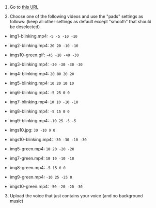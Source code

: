 
1) Go to [this URL](https://replicate.com/devxpy/cog-wav2lip)

2) Choose one of the following videos and  use the "pads" settings as follows:
(keep all other settings as default except "smooth" that should be deselected)

+ img1-blinking.mp4: `-5 -5 -10 -10`

+ img2-blinking.mp4: `20 20 -10 -10`

+ imgs10-green.gif: `-45 -10 -40 -30`

+ img3-blinking.mp4: `-30 -30 -30 -30`

+ img4-blinking.mp4: `20 80 20 20`

+ img5-blinking.mp4: `10 20 10 10`

+ img6-blinking.mp4: `-5 25 0 0`

+ img7-blinking.mp4: `10 10 -10 -10`

+ img8-blinking.mp4: `-5 15 0 0`

+ img9-blinking.mp4: `-10 25 -5 -5`

+ imgs10.jpg: `30 -10 0 0`

+ imgs10-blinking.mp4: `-30 -30 -10 -30`

+ img5-green.mp4: `10 20 -20 -20`

+ img7-green.mp4: `10 10 -10 -10`

+ img8-green.mp4: `-5 15 0 0`

+ img9-green.mp4: `-10 25 -25 0`

+ imgs10-green.mp4: `-50 -20 -20 -30`




3) Upload the voice that just contains your voice (and no background music)
